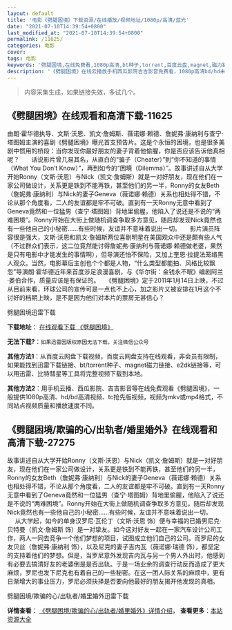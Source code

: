 ```yaml
---
layout: default
title: '电影《劈腿困境》下载资源/在线播放/视频地址/1080p/高清/蓝光'
date: "2021-07-10T14:39:54+0800"
last_modified_at: "2021-07-10T14:39:54+0800"
permalink: /11625/
categories: 电影
cover:
tags: 电影
keywords: '劈腿困境,在线免费看,1080p高清,bt种子,torrent,百度云盘,magnet,磁力链,迅雷下载资源'
description: '《劈腿困境》在线云播放手机西瓜影院吉吉影音免费看，1080p高清bd/hd未删减完整版和tc抢先枪版，mkv/mp4格式，附带bt/torrent种子、magnet/磁力链、百度云盘、网盘资源迅雷下载链接'
---
```


>内容采集生成，如果链接失效，多试几个。


## 《劈腿困境》在线观看和高清下载-11625

由朗·霍华德执导、文斯·沃恩、凯文·詹姆斯、薇诺娜·赖德、詹妮弗·康纳利与查宁·塔图姆主演的喜剧《劈腿困境》曝光首支预告片。这是个永恒的困境，也是很多美剧中惯用的桥段：当你发现你最好朋友的妻子背着他偷腥，你是否应该告诉他真相呢？　　话说影片曾几易其名，从直白的“骗子（Cheater）”到“你不知道的事情（What You Don’t Know）”，再到如今的“困境（Dilemma）”。故事讲述自从大学开始Ronny（文斯·沃恩）与Nick（凯文·詹姆斯）就是一对好朋友，现在他们在一家公司做设计，关系更是铁到不能再铁，甚至他们的另一半，Ronny的女友Beth（詹妮弗·康纳利）与Nick的妻子Geneva（薇诺娜·赖德）关系也相处得不错，不论从那个角度看，二人的友谊都是牢不可破。直到有一天Ronny无意中看到了Geneva竟然和一位猛男（查宁·塔图姆）背地里偷腥，他陷入了说还是不说的“两难困境”。Ronny开始在大街上做随机调查争取多方意见，随后却发现Nick竟然也有一些他自己的小秘密……有些时候，友谊并不意味着说出一切。　　影片演员阵容很是强大，文斯·沃恩和凯文·詹姆斯两位喜剧明星在美国观众中还是颇有些人气（不过群众们表示，这二位竟然能讨得詹妮弗·康纳利与薇诺娜·赖德做老婆，果然是只有电影中才能发生的事情啊），但导演还怕不保险，又加上奎恩·拉提法笼络黑人观众。当然，电影幕后主创也个个都是人物，“什么类型都能拍、风格比较飘忽”导演朗·霍华德近年来首度涉足浪漫喜剧，与《华尔街：金钱永不眠》编剧阿兰·娄伯合作，质量应该是有保证的。　　《劈腿困境》定于2011年1月14日上映，不过从目前来看，环球公司的宣传可是一点也不上心，加之影片又被安排在1月这个不讨好的档期上映，是不是因为他们对本片的票房无甚信心？


劈腿困境迅雷下载

**下载地址**： [在线观看下载 《劈腿困境》](https://www.993dy.com//vod-detail-id-35454.html) 


**无法下载?**：`如果迅雷因版权原因无法下载，关注微信公众号 `

**其他方法1**：从百度云网盘下载视频，百度云网盘支持在线观看，非会员有限制，如果能找到迅雷下载链接、bt/torrent种子、magnet磁力链接、e2dk链接等，可以用迅雷、比特彗星等工具将完整视频下载到本地。

**其他方法2**：用手机云播、西瓜影院、吉吉影音等在线免费观看《劈腿困境》，一般提供1080p高清、hd/bd高清视频、tc抢先版视频，视频为mkv或mp4格式，不同站点视频质量和播放速度不同。


## 《劈腿困境/欺骗的心/出轨者/婚里婚外》在线观看和高清下载-27275

故事讲述自从大学开始Ronny（文斯&middot;沃恩）与Nick（凯文&middot;詹姆斯）就是一对好朋友，现在他们在一家公司做设计，关系更是铁到不能再铁，甚至他们的另一半，Ronny的女友Beth（詹妮弗·康纳利）与Nick的妻子Geneva（薇诺娜·赖德）关系也相处得不错，不论从那个角度看，二人的友谊都是牢不可破。直到有一天Ronny无意中看到了Geneva竟然和一位猛男（查宁·塔图姆）背地里偷腥，他陷入了说还是不说的“两难困境”。Ronny开始在大街上做随机调查争取多方意见，随后却发现Nick竟然也有一些他自己的小秘密……有些时候，友谊并不意味着说出一切。<br />　 从大学起，如今的单身汉罗尼&middot;瓦伦丁（文斯·沃恩 饰）便与幸福的已婚男尼克·贝特曼（凯文·詹姆斯 饰）是一对挚友。如今这对好友一起在一家汽车设计公司工作，两人一同去竞争一个他们梦想的项目，试图成立他们自己的公司。而罗尼的女友贝丝（詹妮弗·康纳利 饰），以及尼克的妻子吉内瓦（薇诺娜&middot;瑞德 饰），都坚定的支持着他们的梦想。但是，当罗尼意外发现吉内瓦与另一个<span class="t_tag" href="tag.php?name=%C4%D0%C8%CB">男人外出时，他感到有必要去搞清好友的老婆倒是是否出轨。于是一场业余的调查行动反而造成了更大麻烦，罗尼也发下尼克也有着自己的一些秘密。在这一团人际关系的麻烦中，更有日渐增大的事业压力，罗尼必须抉择是否要向他最好的朋友揭开他发现的真相。


劈腿困境/欺骗的心/出轨者/婚里婚外迅雷下载

**详情查看**： [《劈腿困境/欺骗的心/出轨者/婚里婚外》详情介绍](/movie/27275/)， **查看更多**：[本站资源大全](/movie/t/all/)


